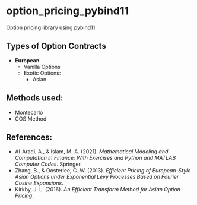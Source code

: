 # option_pricing_pybind11


Option pricing library using pybind11.



## Types of Option Contracts
- **European**:
  - Vanilla Options
  - Exotic Options: 
    - Asian


## Methods used: 

- Montecarlo
- COS Method


## References:

- Al-Aradi, A., & Islam, M. A. (2021). *Mathematical Modeling and Computation in Finance: With Exercises and Python and MATLAB Computer Codes*. Springer.
- Zhang, B., & Oosterlee, C. W. (2013). *Efficient Pricing of European-Style Asian Options under Exponential Lévy Processes Based on Fourier Cosine Expansions*.
- Kirkby, J. L. (2016). *An Efficient Transform Method for Asian Option Pricing*.

